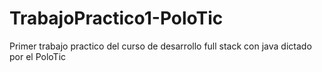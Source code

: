 # TrabajoPractico1-PoloTic
Primer trabajo practico del curso de desarrollo full stack con java dictado por el PoloTic
